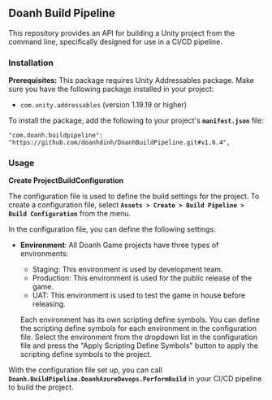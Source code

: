 ## **Doanh Build Pipeline**

This repository provides an API for building a Unity project from the command line, specifically designed for use in a CI/CD pipeline.

### **Installation**

**Prerequisites:**
This package requires Unity Addressables package. Make sure you have the following package installed in your project:
- `com.unity.addressables` (version 1.19.19 or higher)

To install the package, add the following to your project's **`manifest.json`** file:

```
"com.doanh.buildpipeline": "https://github.com/doanhdinh/DoanhBuildPipeline.git#v1.6.4",

```

### **Usage**

**Create ProjectBuildConfiguration**

The configuration file is used to define the build settings for the project. To create a configuration file, select **`Assets > Create > Build Pipeline > Build Configuration`** from the menu.

In the configuration file, you can define the following settings:

- **Environment**: All Doanh Game projects have three types of environments:
  - Staging: This environment is used by development team.
  - Production: This environment is used for the public release of the game.
  - UAT: This environment is used to test the game in house before releasing.

  Each environment has its own scripting define symbols. You can define the scripting define symbols for each environment in the configuration file. Select the environment from the dropdown list in the configuration file and press the "Apply Scripting Define Symbols" button to apply the scripting define symbols to the project.


With the configuration file set up, you can call **`Doanh.BuildPipeline.DoanhAzureDevops.PerformBuild`** in your CI/CD pipeline to build the project.
